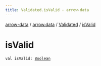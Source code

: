```yaml
---
title: Validated.isValid - arrow-data
---
```


[arrow-data](../../index.html) / [arrow.data](../index.html) / [Validated](index.html) / [isValid](./is-valid.html)

# isValid

`val isValid: `[`Boolean`](https://kotlinlang.org/api/latest/jvm/stdlib/kotlin/-boolean/index.html)